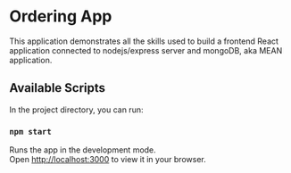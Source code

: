 # Ordering App

This application demonstrates all the skills used to build a frontend React application connected to nodejs/express server and mongoDB, aka MEAN application.


## Available Scripts

In the project directory, you can run:

### `npm start`

Runs the app in the development mode.\
Open [http://localhost:3000](http://localhost:3000) to view it in your browser.



